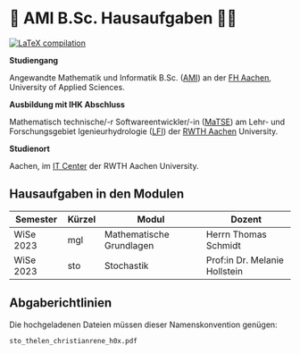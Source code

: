 # :blue_book: AMI B.Sc. Hausaufgaben :student:

[![LaTeX compilation](https://github.com/cortex359/matse-aachen.ss23/actions/workflows/latexmk-vorlage.yml/badge.svg?branch=master)](https://github.com/cortex359/matse-aachen.ss23/actions/workflows/latexmk-vorlage.yml)


**Studiengang**

Angewandte Mathematik und Informatik B.Sc. ([AMI](https://www.fh-aachen.de/studium/angewandte-mathematik-und-informatik-bsc)) an der [FH Aachen](https://www.fh-aachen.de/), University of Applied Sciences.

**Ausbildung mit IHK Abschluss**

Mathematisch technische/-r Softwareentwickler/-in ([MaTSE](https://www.matse-ausbildung.de/startseite.html)) am Lehr- und Forschungsgebiet Igenieurhydrologie ([LFI](https://lfi.rwth-aachen.de/)) der [RWTH Aachen](https://www.rwth-aachen.de/) University.

**Studienort**

Aachen, im [IT Center](https://www.itc.rwth-aachen.de/cms/IT-Center/Lehre-Ausbildung/~letj/MATSE-Ausbildung) der RWTH Aachen University.


## Hausaufgaben in den Modulen

| Semester  | Kürzel | Modul                     | Dozent                        |
| --------- | ------ | ------------------------- | ----------------------------- |
| WiSe 2023 | mgl    | Mathematische Grundlagen  | Herrn Thomas Schmidt          |
| WiSe 2023 | sto    | Stochastik                | Prof:in Dr. Melanie Hollstein |

## Abgaberichtlinien

Die hochgeladenen Dateien müssen dieser Namenskonvention genügen:

    sto_thelen_christianrene_h0x.pdf
